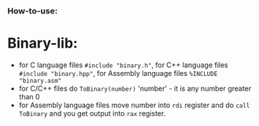 ### How-to-use:
  
# Binary-lib:
  * for C language files `#include "binary.h"`, for C++ language files `#include "binary.hpp"`, for Assembly language files `%INCLUDE "binary.asm"` 
  * for C/C++ files do `ToBinary(number)` 'number' - it is any number greater than 0
  * for Assembly language files move number into `rdi` register and do `call ToBinary` and you get output into `rax` register.
